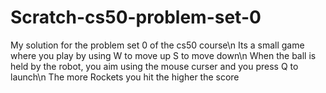 # Scratch-cs50-problem-set-0
My solution for the problem set 0 of the cs50 course\n
Its a small game where you play by using W to move up S to move down\n 
When the ball is held by the robot, you aim using the mouse curser and you press Q to launch\n
The more Rockets you hit the higher the score 
